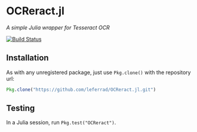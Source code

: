# OCReract.jl

*A simple Julia wrapper for Tesseract OCR*

[![Build Status](https://travis-ci.org/leferrad/OCReract.jl.svg?branch=master)](https://travis-ci.org/leferrad/OCReract.jl)

## Installation

As with any unregistered package, just use `Pkg.clone()` with the repository url:

```julia
Pkg.clone("https://github.com/leferrad/OCReract.jl.git")
```

## Testing

In a Julia session, run `Pkg.test("OCReract")`.